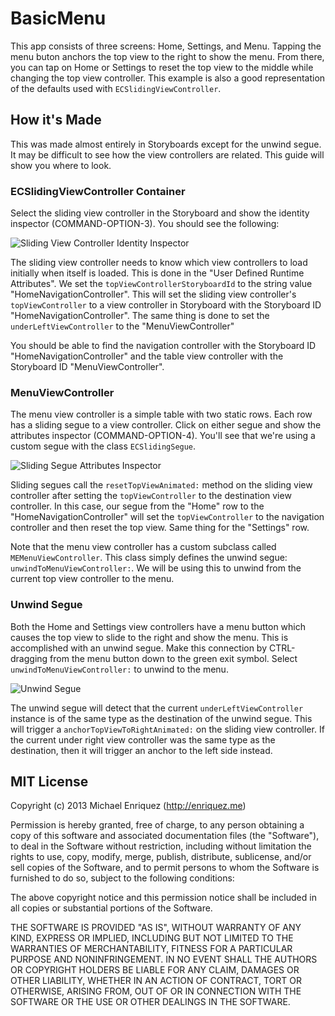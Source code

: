 # BasicMenu

This app consists of three screens: Home, Settings, and Menu. Tapping the menu buton anchors the top view to the right to show the menu. From there, you can tap on Home or Settings to reset the top view to the middle while changing the top view controller. This example is also a good representation of the defaults used with `ECSlidingViewController`.

## How it's Made

This was made almost entirely in Storyboards except for the unwind segue. It may be difficult to see how the view controllers are related. This guide will show you where to look.

### ECSlidingViewController Container

Select the sliding view controller in the Storyboard and show the identity inspector (COMMAND-OPTION-3). You should see the following:

![Sliding View Controller Identity Inspector](https://dl.dropboxusercontent.com/u/4110829/sliding-vc-attributes.png)

The sliding view controller needs to know which view controllers to load initially when itself is loaded. This is done in the "User Defined Runtime Attributes". We set the `topViewControllerStoryboardId` to the string value "HomeNavigationController". This will set the sliding view controller's `topViewController` to a view controller in Storyboard with the Storyboard ID "HomeNavigationController". The same thing is done to set the `underLeftViewController` to the "MenuViewController"

You should be able to find the navigation controller with the Storyboard ID "HomeNavigationController" and the table view controller with the Storyboard ID "MenuViewController".

### MenuViewController

The menu view controller is a simple table with two static rows. Each row has a sliding segue to a view controller. Click on either segue and show the attributes inspector (COMMAND-OPTION-4). You'll see that we're using a custom segue with the class `ECSlidingSegue`.

![Sliding Segue Attributes Inspector](https://dl.dropboxusercontent.com/u/4110829/sliding-segue-attributes.png)

Sliding segues call the `resetTopViewAnimated:` method on the sliding view controller after setting the `topViewController` to the destination view controller. In this case, our segue from the "Home" row to the "HomeNavigationController" will set the `topViewController` to the navigation controller and then reset the top view. Same thing for the "Settings" row.

Note that the menu view controller has a custom subclass called `MEMenuViewController`. This class simply defines the unwind segue: `unwindToMenuViewController:`. We will be using this to unwind from the current top view controller to the menu.

### Unwind Segue

Both the Home and Settings view controllers have a menu button which causes the top view to slide to the right and show the menu. This is accomplished with an unwind segue. Make this connection by CTRL-dragging from the menu button down to the green exit symbol. Select `unwindToMenuViewController:` to unwind to the menu.

![Unwind Segue](https://dl.dropboxusercontent.com/u/4110829/unwind-segue.png)

The unwind segue will detect that the current `underLeftViewController` instance is of the same type as the destination of the unwind segue. This will trigger a `anchorTopViewToRightAnimated:` on the sliding view controller. If the current under right view controller was the same type as the destination, then it will trigger an anchor to the left side instead.

## MIT License

Copyright (c) 2013 Michael Enriquez (http://enriquez.me)

Permission is hereby granted, free of charge, to any person obtaining a copy
of this software and associated documentation files (the "Software"), to deal
in the Software without restriction, including without limitation the rights
to use, copy, modify, merge, publish, distribute, sublicense, and/or sell
copies of the Software, and to permit persons to whom the Software is
furnished to do so, subject to the following conditions:

The above copyright notice and this permission notice shall be included in
all copies or substantial portions of the Software.

THE SOFTWARE IS PROVIDED "AS IS", WITHOUT WARRANTY OF ANY KIND, EXPRESS OR
IMPLIED, INCLUDING BUT NOT LIMITED TO THE WARRANTIES OF MERCHANTABILITY,
FITNESS FOR A PARTICULAR PURPOSE AND NONINFRINGEMENT. IN NO EVENT SHALL THE
AUTHORS OR COPYRIGHT HOLDERS BE LIABLE FOR ANY CLAIM, DAMAGES OR OTHER
LIABILITY, WHETHER IN AN ACTION OF CONTRACT, TORT OR OTHERWISE, ARISING FROM,
OUT OF OR IN CONNECTION WITH THE SOFTWARE OR THE USE OR OTHER DEALINGS IN
THE SOFTWARE.
